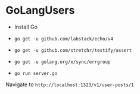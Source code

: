 # GoLangUsers

* Install Go
 
* `go get -u github.com/labstack/echo/v4`

* `go get -u github.com/stretchr/testify/assert`

* `go get -u golang.org/x/sync/errgroup`

* `go run server.go`

Navigate to `http://localhost:1323/v1/user-posts/1`